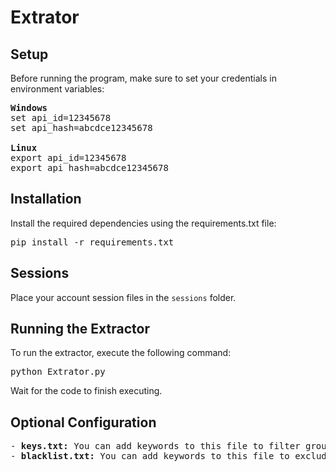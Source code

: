 # Extrator

## Setup

Before running the program, make sure to set your credentials in environment variables:

<pre>
<strong>Windows</strong>
set api_id=12345678
set api_hash=abcdce12345678

<strong>Linux</strong>
export api_id=12345678
export api_hash=abcdce12345678
</pre>

## Installation

Install the required dependencies using the requirements.txt file:

<pre>
pip install -r requirements.txt
</pre>

## Sessions

Place your account session files in the `sessions` folder.

## Running the Extractor

To run the extractor, execute the following command:

<pre>
python Extrator.py
</pre>

Wait for the code to finish executing.

## Optional Configuration

<pre>
- <strong>keys.txt:</strong> You can add keywords to this file to filter groups. Only groups containing these keywords in their titles will be extracted.
- <strong>blacklist.txt:</strong> You can add keywords to this file to exclude groups. Groups containing these keywords in their titles will be ignored.
</pre>
